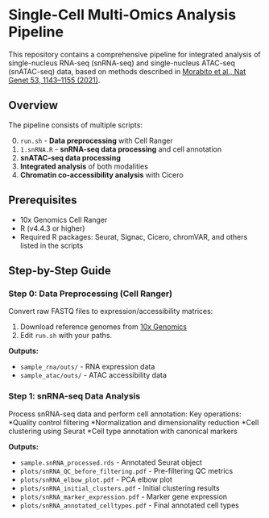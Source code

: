 # Single-Cell Multi-Omics Analysis Pipeline

This repository contains a comprehensive pipeline for integrated analysis of single-nucleus RNA-seq (snRNA-seq) and single-nucleus ATAC-seq (snATAC-seq) data, based on methods described in [Morabito et al., Nat Genet 53, 1143–1155 (2021)](https://doi.org/10.1038/s41588-021-00894-z).

## Overview
The pipeline consists of multiple scripts:

0. `run.sh` - **Data preprocessing** with Cell Ranger
1. `1.snRNA.R` - **snRNA-seq data processing** and cell annotation
2. **snATAC-seq data processing**
3. **Integrated analysis** of both modalities
4. **Chromatin co-accessibility analysis** with Cicero

## Prerequisites
- 10x Genomics Cell Ranger
- R (v4.4.3 or higher)
- Required R packages: Seurat, Signac, Cicero, chromVAR, and others listed in the scripts

## Step-by-Step Guide

### Step 0: Data Preprocessing (Cell Ranger)
Convert raw FASTQ files to expression/accessibility matrices:

1. Download reference genomes from [10x Genomics](https://www.10xgenomics.com/support/software/downloads)
2. Edit `run.sh` with your paths.

**Outputs:**
- `sample_rna/outs/` - RNA expression data
- `sample_atac/outs/` - ATAC accessibility data

### Step 1: snRNA-seq Data Analysis
Process snRNA-seq data and perform cell annotation:
Key operations:
*Quality control filtering
*Normalization and dimensionality reduction
*Cell clustering using Seurat
*Cell type annotation with canonical markers

**Outputs:**
- `sample.snRNA_processed.rds` - Annotated Seurat object
- `plots/snRNA_QC_before_filtering.pdf` - Pre-filtering QC metrics
- `plots/snRNA_elbow_plot.pdf` - PCA elbow plot
- `plots/snRNA_initial_clusters.pdf` - Initial clustering results
- `plots/snRNA_marker_expression.pdf` - Marker gene expression
- `plots/snRNA_annotated_celltypes.pdf` - Final annotated cell types
